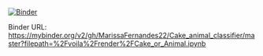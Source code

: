 [![Binder](https://mybinder.org/badge_logo.svg)](https://mybinder.org/v2/gh/MarissaFernandes22/Cake_animal_classifier/master?filepath=%2Fvoila%2Frender%2FCake_or_Animal.ipynb)

 Binder URL: https://mybinder.org/v2/gh/MarissaFernandes22/Cake_animal_classifier/master?filepath=%2Fvoila%2Frender%2FCake_or_Animal.ipynb
